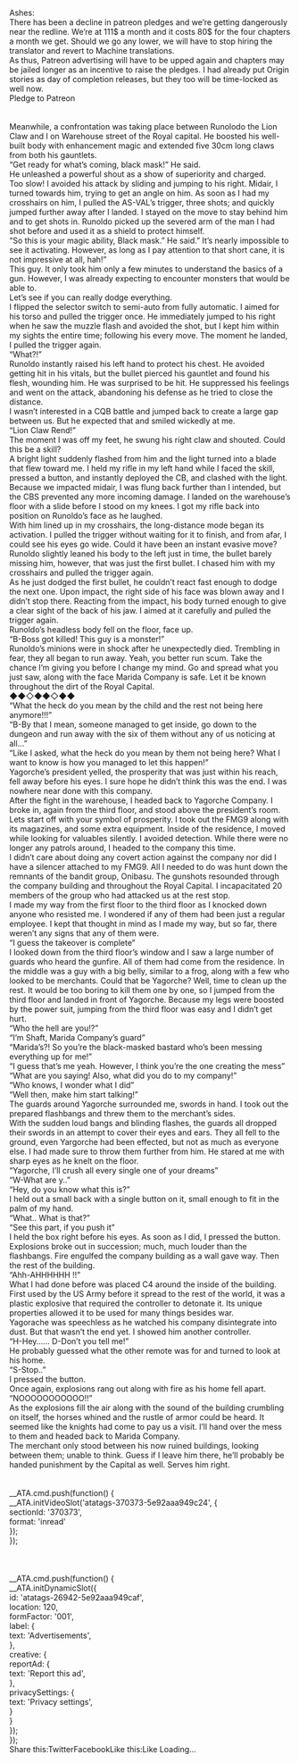 <br/>
Ashes:<br/>
There has been a decline in patreon pledges and we’re getting dangerously near the redline. We’re at 111$ a month and it costs 80$ for the four chapters a month we get. Should we go any lower, we will have to stop hiring the translator and revert to Machine translations.<br/>
As thus, Patreon advertising will have to be upped again and chapters may be jailed longer as an incentive to raise the pledges. I had already put Origin stories as day of completion releases, but they too will be time-locked as well now.<br/>
Pledge to Patreon <br/>
<br/>
 <br/>
Meanwhile, a confrontation was taking place between Runolodo the Lion Claw and I on Warehouse street of the Royal capital. He boosted his well-built body with enhancement magic and extended five 30cm long claws from both his gauntlets.<br/>
“Get ready for what’s coming, black mask!” He said. <br/>
He unleashed a powerful shout as a show of superiority and charged.<br/>
Too slow! I avoided his attack by sliding and jumping to his right. Midair, I turned towards him, trying to get an angle on him. As soon as I had my crosshairs on him, I pulled the AS-VAL’s trigger, three shots; and quickly jumped further away after I landed. I stayed on the move to stay behind him and to get shots in. Runoldo picked up the severed arm of the man I had shot before and used it as a shield to protect himself.<br/>
“So this is your magic ability, Black mask.” He said.” It’s nearly impossible to see it activating. However, as long as I pay attention to that short cane, it is not impressive at all, hah!”<br/>
This guy. It only took him only a few minutes to understand the basics of a gun. However, I was already expecting to encounter monsters that would be able to.<br/>
Let’s see if you can really dodge everything.<br/>
I flipped the selector switch to semi-auto from fully automatic. I aimed for his torso and pulled the trigger once. He immediately jumped to his right when he saw the muzzle flash and avoided the shot, but I kept him within my sights the entire time; following his every move. The moment he landed, I pulled the trigger again.<br/>
“What?!”<br/>
Runoldo instantly raised his left hand to protect his chest. He avoided getting hit in his vitals, but the bullet pierced his gauntlet and found his flesh, wounding him. He was surprised to be hit. He suppressed his feelings and went on the attack, abandoning his defense as he tried to close the distance.<br/>
I wasn’t interested in a CQB battle and jumped back to create a large gap between us. But he expected that and smiled wickedly at me.<br/>
“Lion Claw Rend!” <br/>
The moment I was off my feet, he swung his right claw and shouted. Could this be a skill?<br/>
A bright light suddenly flashed from him and the light turned into a blade that flew toward me. I held my rifle in my left hand while I faced the skill, pressed a button, and instantly deployed the CB, and clashed with the light.<br/>
Because we impacted midair, I was flung back further than I intended, but the CBS prevented any more incoming damage. I landed on the warehouse’s floor with a slide before I stood on my knees. I got my rifle back into position on Runoldo’s face as he laughed.<br/>
With him lined up in my crosshairs, the long-distance mode began its activation. I pulled the trigger without waiting for it to finish, and from afar, I could see his eyes go wide. Could it have been an instant evasive move? Runoldo slightly leaned his body to the left just in time, the bullet barely missing him, however, that was just the first bullet. I chased him with my crosshairs and pulled the trigger again.<br/>
As he just dodged the first bullet, he couldn’t react fast enough to dodge the next one. Upon impact, the right side of his face was blown away and I didn’t stop there. Reacting from the impact, his body turned enough to give a clear sight of the back of his jaw. I aimed at it carefully and pulled the trigger again.<br/>
Runoldo’s headless body fell on the floor, face up.<br/>
“B-Boss got killed! This guy is a monster!”<br/>
Runoldo’s minions were in shock after he unexpectedly died. Trembling in fear, they all began to run away. Yeah, you better run scum. Take the chance I’m giving you before I change my mind. Go and spread what you just saw, along with the face Marida Company is safe. Let it be known throughout the dirt of the Royal Capital.<br/>
◆◆◇◆◆◇◆◆<br/>
“What the heck do you mean by the child and the rest not being here anymore!!!”<br/>
“B-By that I mean, someone managed to get inside, go down to the dungeon and run away with the six of them without any of us noticing at all…”<br/>
“Like I asked, what the heck do you mean by them not being here? What I want to know is how you managed to let this happen!”<br/>
Yagorche’s president yelled, the prosperity that was just within his reach, fell away before his eyes. I sure hope he didn’t think this was the end. I was nowhere near done with this company.<br/>
After the fight in the warehouse, I headed back to Yagorche Company. I broke in, again from the third floor, and stood above the president’s room. Lets start off with your symbol of prosperity. I took out the FMG9 along with its magazines, and some extra equipment. Inside of the residence, I moved while looking for valuables silently. I avoided detection. While there were no longer any patrols around, I headed to the company this time.<br/>
I didn’t care about doing any covert action against the company nor did I have a silencer attached to my FMG9. All I needed to do was hunt down the remnants of the bandit group, Onibasu. The gunshots resounded through the company building and throughout the Royal Capital. I incapacitated 20 members of the group who had attacked us at the rest stop.<br/>
I made my way from the first floor to the third floor as I knocked down anyone who resisted me. I wondered if any of them had been just a regular employee. I kept that thought in mind as I made my way, but so far, there weren’t any signs that any of them were.<br/>
“I guess the takeover is complete”<br/>
I looked down from the third floor’s window and I saw a large number of guards who heard the gunfire. All of them had come from the residence. In the middle was a guy with a big belly, similar to a frog, along with a few who looked to be merchants. Could that be Yagorche? Well, time to clean up the rest. It would be too boring to kill them one by one, so I jumped from the third floor and landed in front of Yagorche. Because my legs were boosted by the power suit, jumping from the third floor was easy and I didn’t get hurt.<br/>
“Who the hell are you!?”<br/>
“I’m Shaft, Marida Company’s guard”<br/>
“Marida’s?! So you’re the black-masked bastard who’s been messing everything up for me!”<br/>
“I guess that’s me yeah. However, I think you’re the one creating the mess”<br/>
“What are you saying! Also, what did you do to my company!”<br/>
“Who knows, I wonder what I did”<br/>
“Well then, make him start talking!”<br/>
The guards around Yagorche surrounded me, swords in hand. I took out the prepared flashbangs and threw them to the merchant’s sides.<br/>
With the sudden loud bangs and blinding flashes, the guards all dropped their swords in an attempt to cover their eyes and ears. They all fell to the ground, even Yargorche had been effected, but not as much as everyone else. I had made sure to throw them further from him. He stared at me with sharp eyes as he knelt on the floor.<br/>
“Yagorche, I’ll crush all every single one of your dreams”<br/>
“W-What are y..”<br/>
“Hey, do you know what this is?”<br/>
I held out a small back with a single button on it, small enough to fit in the palm of my hand.<br/>
“What.. What is that?”<br/>
“See this part, if you push it”<br/>
I held the box right before his eyes. As soon as I did, I pressed the button. Explosions broke out in succession; much, much louder than the flashbangs. Fire engulfed the company building as a wall gave way. Then the rest of the building.<br/>
“Ahh-AHHHHHH !!”<br/>
What I had done before was placed C4 around the inside of the building. First used by the US Army before it spread to the rest of the world, it was a plastic explosive that required the controller to detonate it. Its unique properties allowed it to be used for many things besides war.<br/>
Yagorache was speechless as he watched his company disintegrate into dust. But that wasn’t the end yet. I showed him another controller.<br/>
“H-Hey…… D-Don’t you tell me!”<br/>
He probably guessed what the other remote was for and turned to look at his home.<br/>
“S-Stop..”<br/>
I pressed the button.<br/>
Once again, explosions rang out along with fire as his home fell apart.<br/>
“NOOOOOOOOOOO!!”<br/>
As the explosions fill the air along with the sound of the building crumbling on itself, the horses whined and the rustle of armor could be heard. It seemed like the knights had come to pay us a visit. I’ll hand over the mess to them and headed back to Marida Company.<br/>
The merchant only stood between his now ruined buildings, looking between them; unable to think. Guess if I leave him there, he’ll probably be handed punishment by the Capital as well. Serves him right.<br/>
<br/>
<br/>
            __ATA.cmd.push(function() {<br/>
                __ATA.initVideoSlot('atatags-370373-5e92aaa949c24', {<br/>
                    sectionId: '370373',<br/>
                    format: 'inread'<br/>
                });<br/>
            });<br/>
        <br/>
 <br/>
<br/>
				__ATA.cmd.push(function() {<br/>
					__ATA.initDynamicSlot({<br/>
						id: 'atatags-26942-5e92aaa949caf',<br/>
						location: 120,<br/>
						formFactor: '001',<br/>
						label: {<br/>
							text: 'Advertisements',<br/>
						},<br/>
						creative: {<br/>
							reportAd: {<br/>
								text: 'Report this ad',<br/>
							},<br/>
							privacySettings: {<br/>
								text: 'Privacy settings',<br/>
							}<br/>
						}<br/>
					});<br/>
				});<br/>
			Share this:TwitterFacebookLike this:Like Loading... 